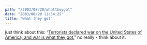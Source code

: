 ```yaml
---
path: "/2003/08/20/whattheygot" 
date: "2003/08/20 11:54:25" 
title: "what they got" 
---
```

<p>just think about this: <q><a href="http://www.georgewbush.com/News/Read.aspx?ID=1988">Terrorists declared war on the United States of America, and war is what they got.</a></q> no really - think about it.</p>